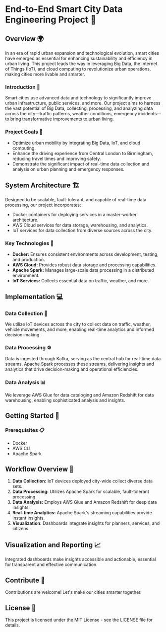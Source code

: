 # End-to-End Smart City Data Engineering Project 🌆

## Overview 🌍

In an era of rapid urban expansion and technological evolution, smart cities have emerged as essential for enhancing sustainability and efficiency in urban living. This project leads the way in leveraging Big Data, the Internet of Things (IoT), and cloud computing to revolutionize urban operations, making cities more livable and smarter.

### Introduction 📖

Smart cities use advanced data and technology to significantly improve urban infrastructure, public services, and more. Our project aims to harness the vast potential of Big Data, collecting, processing, and analyzing data across the city—traffic patterns, weather conditions, emergency incidents—to bring transformative improvements to urban living.

### Project Goals 🎯

- Optimize urban mobility by integrating Big Data, IoT, and cloud computing.
- Enhance the driving experience from Central London to Birmingham, reducing travel times and improving safety.
- Demonstrate the significant impact of real-time data collection and analysis on urban planning and emergency responses.

## System Architecture 🏗️

Designed to be scalable, fault-tolerant, and capable of real-time data processing, our project incorporates:

- Docker containers for deploying services in a master-worker architecture.
- AWS Cloud services for data storage, warehousing, and analytics.
- IoT services for data collection from diverse sources across the city.

### Key Technologies 🔑

- **Docker:** Ensures consistent environments across development, testing, and production.
- **AWS Cloud:** Provides robust data storage and processing capabilities.
- **Apache Spark:** Manages large-scale data processing in a distributed environment.
- **IoT Services:** Collects essential data on traffic, weather, and more.

## Implementation 💻

### Data Collection 📡

We utilize IoT devices across the city to collect data on traffic, weather, vehicle movements, and more, enabling real-time analytics and informed decision-making.

### Data Processing ⚙️

Data is ingested through Kafka, serving as the central hub for real-time data streams. Apache Spark processes these streams, delivering insights and analytics that drive decision-making and operational efficiencies.

### Data Analysis 📊

We leverage AWS Glue for data cataloging and Amazon Redshift for data warehousing, enabling sophisticated analysis and insights.

## Getting Started 🚀

### Prerequisites 📋

- Docker
- AWS CLI
- Apache Spark

## Workflow Overview 🔄

1. **Data Collection:** IoT devices deployed city-wide collect diverse data sets.
2. **Data Processing:** Utilizes Apache Spark for scalable, fault-tolerant processing.
3. **Data Analysis:** Employs AWS Glue and Amazon Redshift for deep data insights.
4. **Real-time Analytics:** Apache Spark's streaming capabilities provide instant insights.
5. **Visualization:** Dashboards integrate insights for planners, services, and citizens.

## Visualization and Reporting 📈

Integrated dashboards make insights accessible and actionable, essential for transparent and effective communication.

## Contribute 🤝

Contributions are welcome! Let's make our cities smarter together.

## License 📄

This project is licensed under the MIT License - see the LICENSE file for details.
